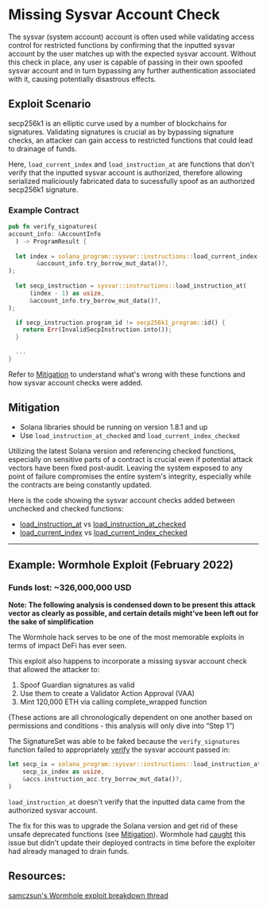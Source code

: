 # Missing Sysvar Account Check
The sysvar (system account) account is often used while validating access control for restricted functions by confirming that the inputted sysvar account by the user matches up with the expected sysvar account. Without this check in place, any user is capable of passing in their own spoofed sysvar account and in turn bypassing any further authentication associated with it, causing potentially disastrous effects.

## Exploit Scenario

secp256k1 is an elliptic curve used by a number of blockchains for signatures. Validating signatures is crucial as by bypassing signature checks, an attacker can gain access to restricted functions that could lead to drainage of funds. 

Here, `load_current_index` and `load_instruction_at` are functions that don't verify that the inputted sysvar account is authorized, therefore allowing serialized maliciously fabricated data to sucessfully spoof as an authorized secp256k1 signature. 

### Example Contract 
```rust
pub fn verify_signatures(
account_info: &AccountInfo
  ) -> ProgramResult {
  
  let index = solana_program::sysvar::instructions::load_current_index(
        &account_info.try_borrow_mut_data()?,
);
  
  let secp_instruction = sysvar::instructions::load_instruction_at(
      (index - 1) as usize,
      &account_info.try_borrow_mut_data()?,
);

  if secp_instruction.program_id != secp256k1_program::id() {
    return Err(InvalidSecpInstruction.into());
  }

  ...
}
```
Refer to [Mitigation](https://github.com/crytic/building-secure-contracts/tree/master/not-so-smart-contracts/solana/sysvar_account_check#Mitigation) to understand what's wrong with these functions and how sysvar account checks were added.

## Mitigation
- Solana libraries should be running on version 1.8.1 and up
- Use `load_instruction_at_checked` and `load_current_index_checked`

Utilizing the latest Solana version and referencing checked functions, especially on sensitive parts of a contract is crucial even if potential attack vectors have been fixed post-audit. 
Leaving the system exposed to any point of failure compromises the entire system's integrity, especially while the contracts are being constantly updated.

Here is the code showing the sysvar account checks added between unchecked and checked functions:
- [load_instruction_at](https://docs.rs/solana-program/1.13.5/src/solana_program/sysvar/instructions.rs.html#186-188) vs [load_instruction_at_checked](https://docs.rs/solana-program/1.13.5/src/solana_program/sysvar/instructions.rs.html#192-205)
- [load_current_index](https://docs.rs/solana-program/1.13.5/src/solana_program/sysvar/instructions.rs.html#107-112) vs [load_current_index_checked](https://docs.rs/solana-program/1.13.5/src/solana_program/sysvar/instructions.rs.html#116-128)

---
## Example: Wormhole Exploit (February 2022)
### Funds lost: ~326,000,000 USD

**Note: The following analysis is condensed down to be present this attack vector as clearly as possible, and certain details might’ve been left out for the sake of simplification**

The Wormhole hack serves to be one of the most memorable exploits in terms of impact DeFi has ever seen. 

This exploit also happens to incorporate a missing sysvar account check that allowed the attacker to:
1. Spoof Guardian signatures as valid
2. Use them to create a Validator Action Approval (VAA)
3. Mint 120,000 ETH via calling complete_wrapped function

(These actions are all chronologically dependent on one another based on permissions and conditions - this analysis will only dive into “Step 1”)

The SignatureSet was able to be faked because the `verify_signatures` function failed to appropriately [verify](https://github.com/wormhole-foundation/wormhole/blob/ca509f2d73c0780e8516ffdfcaf90b38ab6db203/solana/bridge/program/src/api/verify_signature.rs#L101
) the sysvar account passed in:

```rust
let secp_ix = solana_program::sysvar::instructions::load_instruction_at(
    secp_ix_index as usize,
    &accs.instruction_acc.try_borrow_mut_data()?,
)
```
`load_instruction_at` doesn't verify that the inputted data came from the authorized sysvar account.

The fix for this was to upgrade the Solana version and get rid of these unsafe deprecated functions (see [Mitigation](https://github.com/crytic/building-secure-contracts/tree/master/not-so-smart-contracts/solana/sysvar_account_check#Mitigation)). Wormhole had [caught](https://github.com/wormhole-foundation/wormhole/commit/7edbbd3677ee6ca681be8722a607bc576a3912c8#diff-0d27d8889edd071b86d3f3299276882d97613ad6ab3b0b6412ae4ebf3ccd6370R92-R103)  this issue but didn't update their deployed contracts in time before the exploiter had already managed to drain funds.

## Resources:
[samczsun's Wormhole exploit breakdown thread](https://twitter.com/samczsun/status/1489044939732406275)


